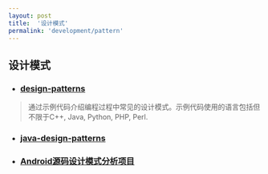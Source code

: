 ```yaml
---
layout: post
title:  '设计模式'
permalink: 'development/pattern'
---
```


## 设计模式

* ### [design-patterns](https://github.com/oxnz/design-patterns)
> 通过示例代码介绍编程过程中常见的设计模式。示例代码使用的语言包括但不限于C++, Java, Python, PHP, Perl.

* ### [java-design-patterns](https://github.com/iluwatar/java-design-patterns)

* ### [Android源码设计模式分析项目](https://github.com/simple-android-framework-exchange/android_design_patterns_analysis)
